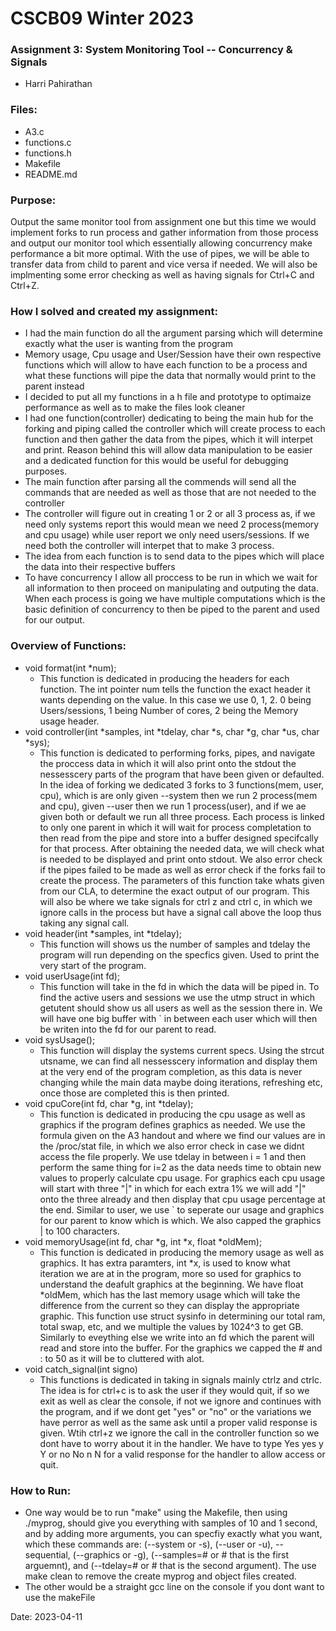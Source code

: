 # CSCB09 Winter 2023

### Assignment 3: System Monitoring Tool -- Concurrency & Signals
- Harri Pahirathan

### Files:
 - A3.c
 - functions.c
 - functions.h
 - Makefile
 - README.md

### Purpose:
Output the same monitor tool from assignment one but this time we would implement forks to run process and gather information from those process and output our monitor tool which essentially allowing concurrency make performance a bit more optimal. With the use of pipes, we will be able to transfer data from child to parent and vice versa if needed. We will also be implmenting some error checking as well as having signals for Ctrl+C and Ctrl+Z.

### How I solved and created my assignment:
- I had the main function do all the argument parsing which will determine exactly what the user is wanting from the program
- Memory usage, Cpu usage and User/Session have their own respective functions which will allow to have each function to be a process and what these functions will pipe the data that normally would print to the parent instead
- I decided to put all my functions in a h file and prototype to optimaize performance as well as to make the files look cleaner
- I had one function(controller) dedicating to being the main hub for the forking and piping called the controller which will create process to each function and then gather the data from the pipes, which it will interpet and print. Reason behind this will allow data manipulation to be easier and a dedicated function for this would be useful for debugging purposes.
- The main function after parsing all the commends will send all the commands that are needed as well as those that are not needed to the controller
- The controller will figure out in creating 1 or 2 or all 3 process as, if we need only systems report this would mean we need 2 process(memory and cpu usage) while user report we only need users/sessions. If we need both the controller will interpet that to make 3 process. 
- The idea from each function is to send data to the pipes which will place the data into their respective buffers
- To have concurrency I allow all proccess to be run in which we wait for all information to then proceed on manipulating and outputing the data. When each process is going we have multiple computations which is the basic definition of concurrency to then be piped to the parent and used for our output.

### Overview of Functions:
- void format(int *num);
	- This function is dedicated in producing the headers for each function. The int pointer num tells the function the exact header it wants depending on the value. In this case we use 0, 1, 2. 0 being Users/sessions, 1 being Number of cores, 2 being the Memory usage header.
- void controller(int *samples, int *tdelay, char *s, char *g, char *us, char *sys);
	- This function is dedicated to performing forks, pipes, and navigate the proccess data in which it will also print onto the stdout the nessesscery parts of the program that have been given or defaulted. In the idea of forking we dedicated 3 forks to 3 functions(mem, user, cpu), which is are only given --system then we run 2 process(mem and cpu), given --user then we run 1 process(user), and if we ae given both or default we run all three process. Each process is linked to only one parent in which it will wait for process completation to then read from the pipe and store into a buffer designed specifcally for that process. After obtaining the needed data, we will check what is needed to be displayed and print onto stdout. We also error check if the pipes failed to be made as well as error check if the forks fail to create the process. The parameters of this function take whats given from our CLA, to determine the exact output of our program. This will also be where we take signals for ctrl z and ctrl c, in which we ignore calls in the process but have a signal call above the loop thus taking any signal call.
- void header(int *samples, int *tdelay);
	- This function will shows us the number of samples and tdelay the program will run depending on the specfics given. Used to print the very start of the program.
- void userUsage(int fd);
	- This function will take in the fd in which the data will be piped in. To find the active users and sessions we use the utmp struct in which getutent should show us all users as well as the session there in. We will have one big buffer with ` in between each user which will then be writen into the fd for our parent to read.
- void sysUsage();
	- This function will display the systems current specs. Using the strcut utsname, we can find all nessesscery information and display them at the very end of the program completion, as this data is never changing while the main data maybe doing iterations, refreshing etc, once those are completed this is then printed.
- void cpuCore(int fd, char *g, int *tdelay);
	- This function is dedicated in producing the cpu usage as well as graphics if the program defines graphics as needed. We use the formula given on the A3 handout and where we find our values are in the /proc/stat file, in which we also error check in case we didnt access the file properly. We use tdelay in between i = 1 and then perform the same thing for i=2 as the data needs time to obtain new values to properly calculate cpu usage. For graphics each cpu usage will start with three "|" in which for each extra 1% we will add "|" onto the three already and then display that cpu usage percentage at the end. Similar to user, we use ` to seperate our usage and graphics for our parent to know which is which. We also capped the graphics | to 100 characters.
- void memoryUsage(int fd, char *g, int *x, float *oldMem);
	- This function is dedicated in producing the memory usage as well as graphics. It has extra paramters, int *x, is used to know what iteration we are at in the program, more so used for graphics to understand the deafult graphics at the beginning. We have float *oldMem, which has the last memory usage which will take the difference from the current so they can display the appropriate graphic. This function use struct sysinfo in determining our total ram, total swap, etc, and we multiple the values by 1024^3 to get GB. Similarly to eveything else we write into an fd which the parent will read and store into the buffer. For the graphics we capped the # and : to 50 as it will be to cluttered with alot.
- void catch_signal(int signo)
	- This functions is dedicated in taking in signals mainly ctrlz and ctrlc. The idea is for ctrl+c is to ask the user if they would quit, if so we exit as well as clear the console, if not we ignore and continues with the program, and if we dont get "yes" or "no" or the variations we have perror as well as the same ask until a proper valid response is given. Wtih ctrl+z we ignore the call in the controller function so we dont have to worry about it in the handler. We have to type Yes yes y Y or no No n N for a valid response for the handler to allow access or quit.
	
### How to Run: 
- One way would be to run "make" using the Makefile, then using ./myprog, should give you everything with samples of 10 and 1 second, and by adding more arguments, you can specfiy exactly what you want, which these commands are: (--system or -s), (--user or -u), --sequential, (--graphics or -g), (--samples=# or # that is the first arguemnt), and (--tdelay=# or # that is the second argument). The use make clean to remove the create myprog and object files created.
- The other would be a straight gcc line on the console if you dont want to use the makeFile


Date: 2023-04-11
